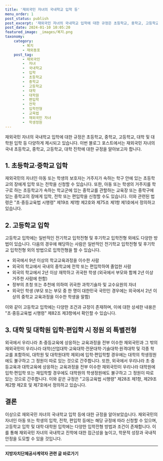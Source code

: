 ```yaml
---
title: '재외국민 자녀의 국내학교 입학 등'
menu_order: 1
post_status: publish
post_excerpt: '재외국민 자녀의 국내학교 입학에 대한 규정은 초등학교, 중학교, 고등학교, 대학 및 대학원 입학 등 다양하게 제시되고 있습니다. 이번 블로그 포스트에서는 재외국민 자녀의 국내 초등학교, 중학교, 고등학교, 대학 진학에 대한 규정을 알아보고자 합니다.'
post_date: 2024-01-10 10:05:20
featured_image: _images/복지.png
taxonomy:
    category:
        - 복지
        - 재외동포
    post_tag:
        - 재외국민
        -  자녀
        -  국내학교
        -  입학
        -  초등학교
        -  중학교
        -  고등학교
        -  대학
        -  대학원
        -  편입학
        -  전학
        -  입학전형
        -  교육법
        -  재외국민 자녀
        -  학생정원
---
```



재외국민 자녀의 국내학교 입학에 대한 규정은 초등학교, 중학교, 고등학교, 대학 및 대학원 입학 등 다양하게 제시되고 있습니다. 이번 블로그 포스트에서는 재외국민 자녀의 국내 초등학교, 중학교, 고등학교, 대학 진학에 대한 규정을 알아보고자 합니다.

## 1. 초등학교·중학교 입학

재외국민의 자녀인 아동 또는 학생의 보호자는 거주지가 속하는 학구 안에 있는 초등학교의 장에게 입학 또는 전학을 신청할 수 있습니다. 또한, 아동 또는 학생의 거주지를 학구로 하는 초등학교가 속하는 학교군에 있는 중학교를 관할하는 교육장 또는 중학구에 있는 중학교의 장에게 입학, 전학 또는 편입학을 신청할 수도 있습니다. 이와 관련된 법령은 "초·중등교육법 시행령" 제19조 제1항 제2호와 제75조 제1항 제1호에서 정의하고 있습니다.

## 2. 고등학교 입학

고등학교 입학에는 일반적인 전기학교 입학전형 및 후기학교 입학전형 외에도 다양한 방법이 있습니다. 다음의 경우에 해당하는 사람은 일반적인 전기학교 입학전형 및 후기학교 입학전형 외의 방법으로 입학전형을 할 수 있습니다.

- 외국에서 9년 이상의 학교교육과정을 이수한 사람
- 외국의 학교에서 국내의 중학교에 전학 또는 편입학하여 졸업한 사람
- 외국의 학교에서 2년 이상 재학하고 귀국한 학생 (외국에서 부모와 함께 2년 이상 거주한 사람에 한함)
- 정부의 초청 또는 추천에 의하여 귀국한 과학기술자 및 교수요원의 자녀
- 외국인 학생 (부모 또는 부모 중 한 명이 대한민국 국민인 경우에는 외국에서 2년 이상의 중학교 교육과정을 이수한 학생을 말함)

이와 같이 고등학교 입학에는 다양한 조건과 규정이 존재하며, 이에 대한 상세한 내용은 "초·중등교육법 시행령" 제82조 제3항에서 확인할 수 있습니다.

## 3. 대학 및 대학원 입학·편입학 시 정원 외 특별전형

외국에서 우리나라 초·중등교육에 상응하는 교육과정을 전부 이수한 재외국민과 그 밖의 재외국민이 우리나라 대학(산업대학·교육대학·전문대학·기술대학·원격대학 및 각종 학교를 포함하되, 대학원 및 대학원대학 제외)에 입학·편입학할 경우에는 대학의 학생정원에도 불구하고 그 정원이 따로 있는 것으로 간주합니다. 또한, 외국에서 우리나라 초·중등교육과 대학교육에 상응하는 교육과정을 전부 이수한 재외국민이 우리나라 대학원에 입학·편입학 또는 재입학할 경우에도 대학원의 학생정원에도 불구하고 그 정원이 따로 있는 것으로 간주합니다. 이와 같은 규정은 "고등교육법 시행령" 제28조 제1항, 제29조 제2항 제2호 및 제7호에서 정의하고 있습니다.

## 결론

이상으로 재외국민 자녀의 국내학교 입학 등에 대한 규정을 알아보았습니다. 재외국민의 자녀인 아동 또는 학생의 입학, 전학, 편입학 등에는 해당 규정에 따라 신청할 수 있으며, 고등학교 입학 및 대학·대학원 입학에는 다양한 입학전형 방법과 조건이 존재합니다. 이를 통해 재외국민 자녀의 국내학교 진학에 대한 접근성을 높이고, 학문적 성장과 국내적 안정을 도모할 수 있을 것입니다.
<!-- wp:separator -->
<hr class="wp-block-separator has-alpha-channel-opacity"/>
<!-- /wp:separator -->

<!-- wp:group {"backgroundColor":"base","layout":{"type":"constrained"}} -->
<div class="wp-block-group has-base-background-color has-background"><!-- wp:paragraph {"align":"center","fontSize":"medium"} -->
<p class="has-text-align-center has-large-font-size"><strong>지방자치단체공사계약자 관련 글 바로가기</strong></p>
<!-- /wp:paragraph -->


<!-- wp:latest-posts
{"categories":[{"id":7140,"count":19,"description":"","link":"https://uknowlaw.com/category/%ec%a7%80%eb%b0%a9%ec%9e%90%ec%b9%98%eb%8b%a8%ec%b2%b4%ea%b3%b5%ec%82%ac%ea%b3%84%ec%95%bd%ec%9e%90/","name":"지방자치단체공사계약자","slug":"지방자치단체공사계약자","taxonomy":"category","parent":0,"meta":[],"_links":{"self":[{"href":"https://uknowlaw.com/wp-json/wp/v2/categories/7140"}],"collection":[{"href":"https://uknowlaw.com/wp-json/wp/v2/categories"}],"about":[{"href":"https://uknowlaw.com/wp-json/wp/v2/taxonomies/category"}],"wp:post_type":[{"href":"https://uknowlaw.com/wp-json/wp/v2/posts?categories=7140"}],"curies":[{"name":"wp","href":"https://api.w.org/{rel}","templated":true}]}}],"postsToShow":100,"excerptLength":28,"postLayout":"grid","columns":2,"featuredImageAlign":"left","featuredImageSizeSlug":"large","fontSize":"small"} /--></div>
<!-- /wp:group -->